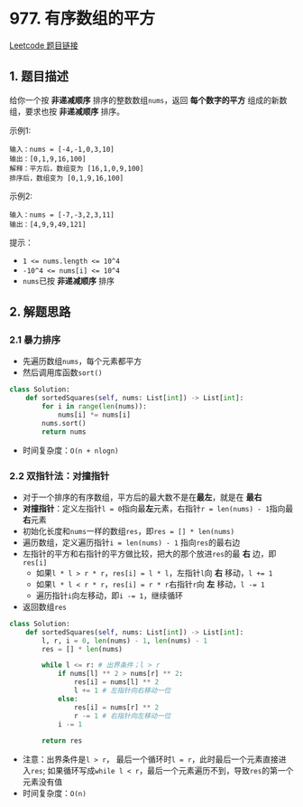 # 977. 有序数组的平方

[Leetcode 题目链接](https://leetcode.com/problems/squares-of-a-sorted-array/description/)

## 1. 题目描述
给你一个按 **非递减顺序** 排序的整数数组`nums`，返回 **每个数字的平方** 组成的新数组，要求也按 **非递减顺序** 排序。 

示例1:
```
输入：nums = [-4,-1,0,3,10]
输出：[0,1,9,16,100]
解释：平方后，数组变为 [16,1,0,9,100]
排序后，数组变为 [0,1,9,16,100]
```

示例2:
```
输入：nums = [-7,-3,2,3,11]
输出：[4,9,9,49,121]
```

提示：
* `1 <= nums.length <= 10^4`
* `-10^4 <= nums[i] <= 10^4`
* `nums`已按 **非递减顺序** 排序

## 2. 解题思路

### 2.1 暴力排序
* 先遍历数组`nums`，每个元素都平方
* 然后调用库函数`sort()`

```Python
class Solution:
    def sortedSquares(self, nums: List[int]) -> List[int]:
        for i in range(len(nums)):
            nums[i] *= nums[i]
        nums.sort()
        return nums
```

* 时间复杂度：`O(n + nlogn)`

### 2.2 双指针法：对撞指针
* 对于一个排序的有序数组，平方后的最大数不是在**最左**，就是在 **最右**
* **对撞指针**：定义左指针`l = 0`指向最**左**元素，右指针`r = len(nums) - 1`指向最**右**元素
* 初始化长度和`nums`一样的数组`res`，即`res = [] * len(nums)`
* 遍历数组，定义遍历指针`i = len(nums) - 1` 指向`res`的最右边
* 左指针的平方和右指针的平方做比较，把大的那个放进`res`的最 **右** 边，即`res[i]`
  * 如果`l * l > r * r`，`res[i] = l * l`，左指针`l`向 **右** 移动，`l += 1`
  * 如果`l * l < r * r`，`res[i] = r * r`右指针`r`向 **左** 移动，`l -= 1`
  * 遍历指针`i`向左移动，即`i -= 1`，继续循环
* 返回数组`res`

```Python
class Solution:
    def sortedSquares(self, nums: List[int]) -> List[int]:
        l, r, i = 0, len(nums) - 1, len(nums) - 1
        res = [] * len(nums)

        while l <= r: # 出界条件；l > r
            if nums[l] ** 2 > nums[r] ** 2:
                res[i] = nums[l] ** 2
                l += 1 # 左指针向右移动一位
            else:
                res[i] = nums[r] ** 2
                r -= 1 # 右指针向左移动一位
            i -= 1
        
        return res

```

* 注意：出界条件是`l > r`， 最后一个循环时`l = r`，此时最后一个元素直接进入`res`; 如果循环写成`while l < r`，最后一个元素遍历不到，导致`res`的第一个元素没有值
* 时间复杂度：`O(n)`
